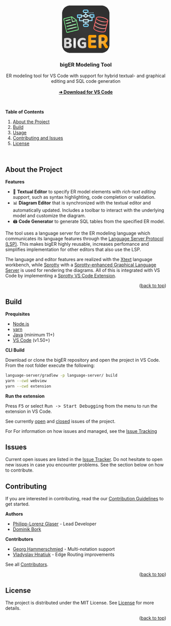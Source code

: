 <div align="center">
	<a href="[https://github.com/othneildrew/Best-README-Template](https://github.com/borkdominik/bigER)">
    	<img src="./extension/media/logo.png" alt="Logo" width="150" height="150">
	</a>
	<h3 align="center">bigER Modeling Tool</h3>
	<p align="center">
    		ER modeling tool for VS Code with support for hybrid textual- and graphical editing and SQL code generation<br /><br />
    		<a href="https://marketplace.visualstudio.com/items?itemName=BIGModelingTools.erdiagram">
			<strong>➜ Download for VS Code</strong>
		</a>
  	</p>
</div>

<br>

**Table of Contents**

1. [About the Project](#about-the-project)
2. [Build](#build)
3. [Usage](#usage)
4. [Contributing and Issues](#contributing-and-issues)
5. [License](#license)

<br>

## About the Project

**Features**
- 📝 **Textual Editor** to specify ER model elements with *rich-text editing support*, such as syntax highlighting, code completion or validation.
- 📊 **Diagram Editor** that is synchronized with the textual editor and automatically updated. Includes a toolbar to  interact with the underlying model and customize the diagram.
- 🖨️ **Code Generator** to generate SQL tables from the specified ER model.  

The tool uses a language server for the ER modeling language which communicates its language features through the [Language Server Protocol (LSP)](https://microsoft.github.io/language-server-protocol/). This makes bigER highly reusable, increases perfomance and simplifies implementation for other editors that also use the LSP. 

The language and editor features are realized with the [Xtext](https://www.eclipse.org/Xtext/) language workbench, while [Sprotty](https://github.com/eclipse/sprotty) with a [Sprotty-enhanced Graphical Language Server](https://github.com/eclipse/sprotty-server) is used for rendering the diagrams. All of this is integrated with VS Code by implementing a [Sprotty VS Code Extension](https://github.com/eclipse/sprotty-vscode).

<p align="right">(<a href="#top">back to top</a>)</p>


## Build

**Prequisites**

- [Node.js](https://nodejs.org/en/)
- [yarn](https://yarnpkg.com/)
- [Java](http://jdk.java.net/) (minimum 11+)
- [VS Code](https://code.visualstudio.com/) (v1.50+)

**CLI Build**

Download or clone the bigER repository and open the project in VS Code. From the root folder execute the following:

```bash
language-server/gradlew -p language-server/ build 
yarn --cwd webview  
yarn --cwd extension
```

**Run the extension**

Press <kbd>F5</kbd> or select <kbd>Run -> Start Debugging</kbd> from the menu to run the extension in VS Code. 

See currently [open](https://github.com/borkdominik/bigER/issues) and [closed](https://github.com/borkdominik/bigER/issues?q=is%3Aissue+is%3Aclosed) issues of the project.

For
For information on how issues and managed, see the [Issue Tracking]()

## Issues

Current open issues are listed in the [Issue Tracker](https://github.com/borkdominik/bigER/issues). Do not hesitate to open new issues in case you encounter problems. See the section below on how to contribute.

## Contributing

If you are interested in contributing, read the our [Contribution Guidelines]() to get started.

**Authors**
- [Philipp-Lorenz Glaser](https://github.com/plglaser) - Lead Developer
- [Dominik Bork](https://github.com/borkdominik)

**Contributors**
- [Georg Hammerschmied](https://github.com/SchmiedHammer) - Multi-notation support
- [Vladyslav Hnatiuk](https://github.com/Aksem) - Edge Routing improvements


See all [Contributors](https://github.com/borkdominik/bigER/graphs/contributors).


<p align="right">(<a href="#top">back to top</a>)</p>

<!-- LICENSE -->
## License 

The project is distributed under the MIT License. See [License](https://github.com/borkdominik/bigER/blob/main/LICENSE) for more details.

<p align="right">(<a href="#top">back to top</a>)</p>
